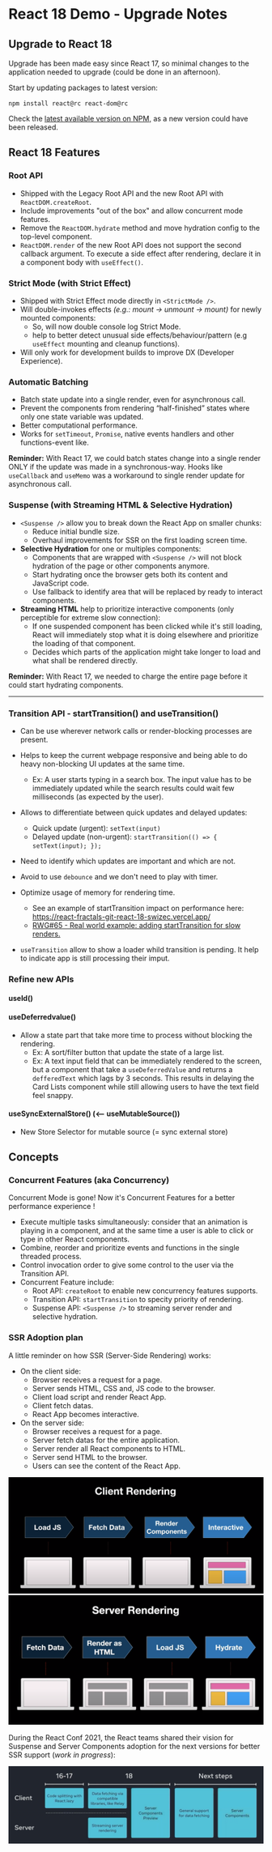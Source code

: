 # React 18 Demo - Upgrade Notes

## Upgrade to React 18

Upgrade has been made easy since React 17, so minimal changes to the application needed to upgrade (could be done in an afternoon).

Start by updating packages to latest version:

```
npm install react@rc react-dom@rc
```

Check the [latest available version on NPM,](https://www.npmjs.com/package/react) as a new version could have been released.

## React 18 Features

### Root API

-   Shipped with the Legacy Root API and the new Root API with `ReactDOM.createRoot`.
-   Include improvements "out of the box" and allow concurrent mode features.
-   Remove the `ReactDOM.hydrate` method and move hydration config to the top-level component.
-   `ReactDOM.render` of the new Root API does not support the second callback argument. To execute a side effect after rendering, declare it in a component body with `useEffect()`.

### Strict Mode (with Strict Effect)

-   Shipped with Strict Effect mode directly in `<StrictMode />`.
-   Will double-invokes effects _(e.g.: mount → unmount → mount)_ for newly mounted components:
    -   So, will now double console log Strict Mode.
    -   help to better detect unusual side effects/behaviour/pattern (e.g `useEffect` mounting and cleanup functions).
-   Will only work for development builds to improve DX (Developer Experience).

### Automatic Batching

-   Batch state update into a single render, even for asynchronous call.
-   Prevent the components from rendering “half-finished” states where only one state variable was updated.
-   Better computational performance.
-   Works for `setTimeout`, `Promise`, native events handlers and other functions-event like.

**Reminder:** With React 17, we could batch states change into a single render ONLY if the update was made in a synchronous-way. Hooks like `useCallback` and `useMemo` was a workaround to single render update for asynchronous call.

### Suspense (with Streaming HTML & Selective Hydration)

-   `<Suspense />` allow you to break down the React App on smaller chunks:
    -   Reduce initial bundle size.
    -   Overhaul improvements for SSR on the first loading screen time.
-   **Selective Hydration** for one or multiples components:
    -   Components that are wrapped with `<Suspense />` will not block hydration of the page or other components anymore.
    -   Start hydrating once the browser gets both its content and JavaScript code.
    -   Use fallback to identify area that will be replaced by ready to interact components.
-   **Streaming HTML** help to prioritize interactive components (only perceptible for extreme slow connection):
    -   If one suspended component has been clicked while it's still loading, React will immediately stop what it is doing elsewhere and prioritize the loading of that component.
    -   Decides which parts of the application might take longer to load and what shall be rendered directly.

**Reminder:** With React 17, we needed to charge the entire page before it could start hydrating components.

---

### Transition API - startTransition() and useTransition()

-   Can be use wherever network calls or render-blocking processes are present.

-   Helps to keep the current webpage responsive and being able to do heavy non-blocking UI updates at the same time.
    -   Ex: A user starts typing in a search box. The input value has to be immediately updated while the search results could wait few milliseconds (as expected by the user).
-   Allows to differentiate between quick updates and delayed updates:
    -   Quick update (urgent): `setText(input)`
    -   Delayed update (non-urgent): `startTransition(() => { setText(input); });`
-   Need to identify which updates are important and which are not.
-   Avoid to use `debounce` and we don't need to play with timer.
-   Optimize usage of memory for rendering time.
    -   See an example of startTransition impact on performance here: https://react-fractals-git-react-18-swizec.vercel.app/
    -   [RWG#65 - Real world example: adding startTransition for slow renders.](https://github.com/reactwg/react-18/discussions/65)
-   `useTransition` allow to show a loader whild transition is pending. It help to indicate app is still processing their imput.

### Refine new APIs

#### useId()

#### useDeferredvalue()

-   Allow a state part that take more time to process without blocking the rendering.
    -   Ex: A sort/filter button that update the state of a large list.
    -   Ex: A text input field that can be immediately rendered to the screen, but a component that take a `useDeferredValue` and returns a `defferedText` which lags by 3 seconds. This results in delaying the Card Lists component while still allowing users to have the text field feel snappy.

#### useSyncExternalStore() (<-- useMutableSource())

-   New Store Selector for mutable source (= sync external store)

## Concepts

### Concurrent Features (aka Concurrency)

Concurrent Mode is gone! Now it's Concurrent Features for a better performance experience !

-   Execute multiple tasks simultaneously: consider that an animation is playing in a component, and at the same time a user is able to click or type in other React components.
-   Combine, reorder and prioritize events and functions in the single threaded process.
-   Control invocation order to give some control to the user via the Transition API.
-   Concurrent Feature include:
    -   Root API: `createRoot` to enable new concurrency features supports.
    -   Transition API: `startTransition` to specity priority of rendering.
    -   Suspense API: `<Suspense />` to streaming server render and selective hydration.

### SSR Adoption plan

A little reminder on how SSR (Server-Side Rendering) works:

-   On the client side:
    - Browser receives a request for a page.
    - Server sends HTML, CSS and, JS code to the browser.
    - Client load script and render React App.
    - Client fetch datas.
    - React App becomes interactive.
-   On the server side:
    - Browser receives a request for a page.
    - Server fetch datas for the entire application.
    - Server render all React components to HTML.
    - Server send HTML to the browser.
    - Users can see the content of the React App.

![render-client-side](./misc/rendering-client-side.png)
![render-server-side](./misc/rendering-server-side.png)

During the React Conf 2021, the React teams shared their vision for Suspense and Server Components adoption for the next versions for better SSR support (_work in progress_):

![concurrent-feature](./misc/concurrent-features-plan.jpg)
